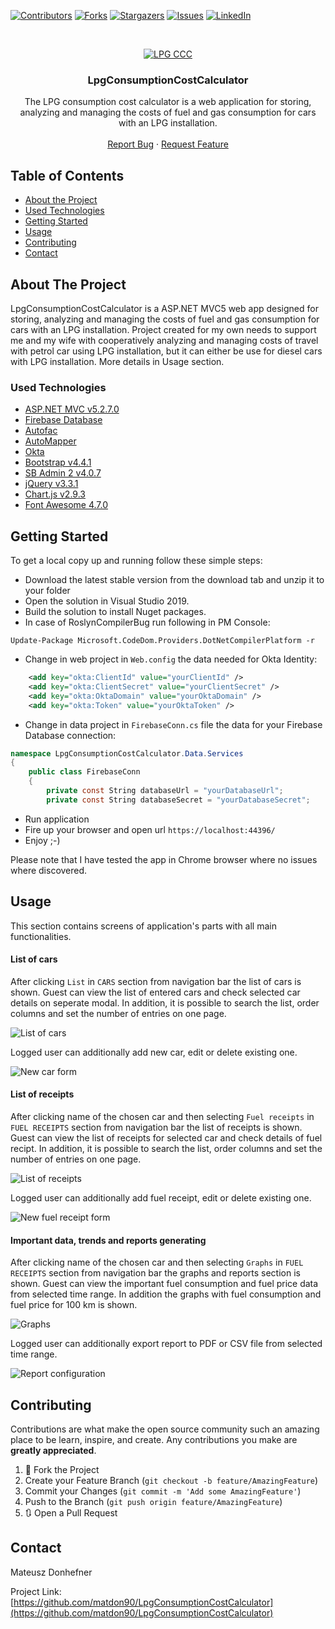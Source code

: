 [![Contributors][contributors-shield]][contributors-url]
[![Forks][forks-shield]][forks-url]
[![Stargazers][stars-shield]][stars-url]
[![Issues][issues-shield]][issues-url]
[![LinkedIn][linkedin-shield]][linkedin-url]

<!-- PROJECT LOGO -->
<br />
<p align="center">
  <a href="https://github.com/matdon90/LpgConsumptionCostCalculator">
    <img src="https://user-images.githubusercontent.com/49766006/87756082-87b06780-c808-11ea-9162-90881ab55e58.JPG" title="LPG CCC" alt="LPG CCC">
  </a>

  <h3 align="center">LpgConsumptionCostCalculator</h3>

  <p align="center">
    The LPG consumption cost calculator is a web application for storing, analyzing and managing the costs of fuel and gas consumption for cars with an LPG installation.
    <br />
    <br />
    <a href="https://github.com/matdon90/LpgConsumptionCostCalculator/issues">Report Bug</a>
    ·
    <a href="https://github.com/matdon90/LpgConsumptionCostCalculator/issues">Request Feature</a>
  </p>
</p>

<!-- TABLE OF CONTENTS -->
## Table of Contents

* [About the Project](#about-the-project)
* [Used Technologies](#used-technologies)
* [Getting Started](#getting-started)
* [Usage](#usage)
* [Contributing](#contributing)
* [Contact](#contact)



<!-- ABOUT THE PROJECT -->
## About The Project

LpgConsumptionCostCalculator is a ASP.NET MVC5 web app designed for storing, analyzing and managing the costs of fuel and gas consumption for cars with an LPG installation.
Project created for my own needs to support me and my wife with cooperatively analyzing and managing costs of travel with petrol car using LPG installation, but it can either be use for diesel cars with LPG installation. More details in Usage section.

<!-- USED TECHNOLOGIES -->
### Used Technologies

* [ASP.NET MVC v5.2.7.0](https://dotnet.microsoft.com/apps/aspnet)
* [Firebase Database](https://firebase.google.com/)
* [Autofac](https://autofac.org/)
* [AutoMapper](https://automapper.org/)
* [Okta](https://www.okta.com/)
* [Bootstrap v4.4.1](https://getbootstrap.com/)
* [SB Admin 2 v4.0.7](https://startbootstrap.com/template-overviews/sb-admin-2)
* [jQuery v3.3.1](https://jquery.com/)
* [Chart.js v2.9.3](https://www.chartjs.org)
* [Font Awesome 4.7.0](http://fontawesome.io)

<!-- GETTING STARTED -->
## Getting Started

To get a local copy up and running follow these simple steps:

* Download the latest stable version from the download tab and unzip it to your folder
* Open the solution in Visual Studio 2019. 
* Build the solution to install Nuget packages.
* In case of RoslynCompilerBug run following in PM Console:

```shell
Update-Package Microsoft.CodeDom.Providers.DotNetCompilerPlatform -r
```

* Change in web project in `Web.config` the data needed for Okta Identity:

```xml
    <add key="okta:ClientId" value="yourClientId" />
    <add key="okta:ClientSecret" value="yourClientSecret" />
    <add key="okta:OktaDomain" value="yourOktaDomain" />
    <add key="okta:Token" value="yourOktaToken" />
```

* Change in data project in `FirebaseConn.cs` file the data for your Firebase Database connection:

```csharp
namespace LpgConsumptionCostCalculator.Data.Services
{
    public class FirebaseConn
    {
        private const String databaseUrl = "yourDatabaseUrl";
        private const String databaseSecret = "yourDatabaseSecret";
```

* Run application
* Fire up your browser and open url `https://localhost:44396/`
* Enjoy ;-)

Please note that I have tested the app in Chrome browser where no issues where discovered.


<!-- USAGE EXAMPLES -->
## Usage

This section contains screens of application's parts with all main functionalities.

#### List of cars

After clicking `List` in `CARS` section from navigation bar the list of cars is shown. 
Guest can view the list of entered cars and check selected car details on seperate modal.
In addition, it is possible to search the list, order columns and set the number of entries on one page.

<img src="https://user-images.githubusercontent.com/49766006/87756090-8bdc8500-c808-11ea-8412-09ce5dc2567a.JPG" title="List of cars" alt="List of cars">

Logged user can additionally add new car, edit or delete existing one.

<img src="https://user-images.githubusercontent.com/49766006/87756099-91d26600-c808-11ea-8486-b1b4a9f1a38e.JPG" title="New car form" alt="New car form">

#### List of receipts

After clicking name of the chosen car and then selecting `Fuel receipts` in `FUEL RECEIPTS` section from navigation bar the list of receipts is shown. 
Guest can view the list of receipts for selected car and check details of fuel recipt.
In addition, it is possible to search the list, order columns and set the number of entries on one page.

<img src="https://user-images.githubusercontent.com/49766006/87756110-9565ed00-c808-11ea-88b6-fa41a6aa6bd2.JPG" title="List of receipts" alt="List of receipts">

Logged user can additionally add fuel receipt, edit or delete existing one.

<img src="https://user-images.githubusercontent.com/49766006/87756114-97c84700-c808-11ea-9cb4-38e2631e5b6d.JPG" title="New fuel receipt form" alt="New fuel receipt form">

#### Important data, trends and reports generating

After clicking name of the chosen car and then selecting `Graphs` in `FUEL RECEIPTS` section from navigation bar the graphs and reports section is shown. 
Guest can view the important fuel consumption and fuel price data from selected time range.
In addition the graphs with fuel consumption and fuel price for 100 km is shown.

<img src="https://user-images.githubusercontent.com/49766006/87756121-9b5bce00-c808-11ea-8dc3-85bbce2b572c.JPG" title="Graphs" alt="Graphs">

Logged user can additionally export report to PDF or CSV file from selected time range.

<img src="https://user-images.githubusercontent.com/49766006/87756130-9dbe2800-c808-11ea-8d43-617dc0f98fcd.JPG" title="Report configuration" alt="Report configuration">

<!-- CONTRIBUTING -->
## Contributing

Contributions are what make the open source community such an amazing place to be learn, inspire, and create. Any contributions you make are **greatly appreciated**.

1. 🍴 Fork the Project
2. Create your Feature Branch (`git checkout -b feature/AmazingFeature`)
3. Commit your Changes (`git commit -m 'Add some AmazingFeature'`)
4. Push to the Branch (`git push origin feature/AmazingFeature`)
5. 🔃 Open a Pull Request


<!-- CONTACT -->
## Contact

Mateusz Donhefner

Project Link: [https://github.com/matdon90/LpgConsumptionCostCalculator](https://github.com/matdon90/LpgConsumptionCostCalculator)

<!-- MARKDOWN LINKS & IMAGES -->
<!-- https://www.markdownguide.org/basic-syntax/#reference-style-links -->
[contributors-shield]: https://img.shields.io/github/contributors/matdon90/LpgConsumptionCostCalculator.svg?style=flat-square
[contributors-url]: https://github.com/matdon90/LpgConsumptionCostCalculator/graphs/contributors
[forks-shield]: https://img.shields.io/github/forks/matdon90/LpgConsumptionCostCalculator.svg?style=flat-square
[forks-url]: https://github.com/matdon90/LpgConsumptionCostCalculator/network/members
[stars-shield]: https://img.shields.io/github/stars/matdon90/LpgConsumptionCostCalculator.svg?style=flat-square
[stars-url]: https://github.com/matdon90/LpgConsumptionCostCalculator/stargazers
[issues-shield]: https://img.shields.io/github/issues/matdon90/LpgConsumptionCostCalculator.svg?style=flat-square
[issues-url]: https://github.com/matdon90/LpgConsumptionCostCalculator/issues
[linkedin-shield]: https://img.shields.io/badge/-LinkedIn-black.svg?style=flat-square&logo=linkedin&colorB=555
[linkedin-url]: https://www.linkedin.com/in/mateusz-donhefner/